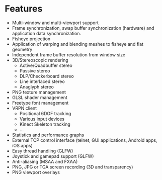 # Features
  - Multi-window and multi-viewport support
  - Frame synchronization, swap buffer synchronization (hardware) and application data synchronization.
  - Fisheye projection
  - Application of warping and blending meshes to fisheye and flat geometry
  - Independent frame buffer resolution from window size
  - 3D/Stereoscopic rendering
    - Active/Quadbuffer stereo
    - Passive stereo
    - DLP/Checkerboard stereo
    - Line interlaced stereo
    - Anaglyph stereo
  - PNG texture management
  - GLSL shader management
  - Freetype font management
  - VRPN client
    - Positional 6DOF tracking
    - Various input devices
    - Kinect Skeleton tracking
    - ...
  - Statistics and performance graphs
  - External TCP control interface (telnet, GUI applications, Android apps, iOS apps)
  - Easy thread handling (GLFW)
  - Joystick and gamepad support (GLFW)
  - Anti-aliasing (MSAA and FXAA)
  - PNG, JPG or TGA screen recording (3D and transparency)
  - PNG viewport overlays
